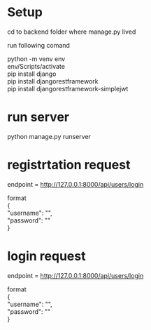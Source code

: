 # Setup
cd to backend folder where manage.py lived

run following comand <br/>

python -m venv env <br/>
env/Scripts/activate <br/>
pip install django <br/>
pip install djangorestframework <br/>
pip install djangorestframework-simplejwt <br/>

# run server
python manage.py runserver<br/>



# registrtation request

endpoint = http://127.0.0.1:8000/api/users/login <br/>

format<br/>
{<br/>
    "username": "<username>", <br/>
    "password": "<password>"<br/>
}<br/>

# login request 

endpoint = http://127.0.0.1:8000/api/users/login <br/>

format<br/>
{<br/>
    "username": "<username>",<br/>
    "password": "<password>"<br/>
}<br/>
